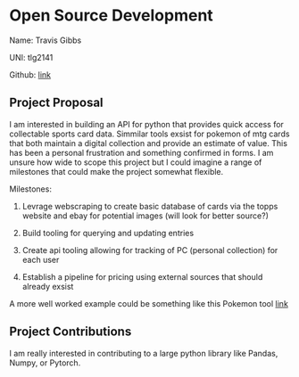 # Open Source Development

Name: Travis Gibbs

UNI: tlg2141

Github: [link](https://github.com/TravisGibbs)


## Project Proposal
I am interested in building an API for python that provides quick access for collectable sports card data. Simmilar tools exsist 
for pokemon of mtg cards that both maintain a digital collection and provide an estimate of value. This has been a personal frustration and something confirmed in forms. I am unsure how wide to scope this project but I could imagine a range of milestones that could make the project somewhat flexible.

Milestones:

1. Levrage webscraping to create basic database of cards via the topps website and ebay for potential images (will look for better source?)

2. Build tooling for querying and updating entries

3. Create api tooling allowing for tracking of PC (personal collection) for each user

4. Establish a pipeline for pricing using external sources that should already exsist


A more well worked example could be something like this Pokemon tool [link](https://pokemontcg.io/)


## Project Contributions
I am really interested in contributing to a large python library like Pandas, Numpy, or Pytorch.
